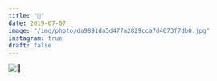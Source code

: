 ```yaml
---
title: "🏀"
date: 2019-07-07
image: "/img/photo/da9891da5d477a2829cca7d4673f7db0.jpg"
instagram: true
draft: false
---
```


![🏀](/img/photo/da9891da5d477a2829cca7d4673f7db0.jpg)
